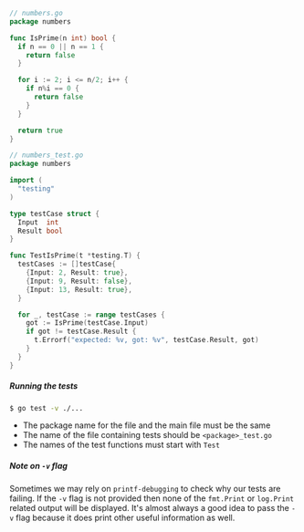 ```go
// numbers.go 
package numbers

func IsPrime(n int) bool {
  if n == 0 || n == 1 {
    return false
  }

  for i := 2; i <= n/2; i++ {
    if n%i == 0 {
      return false
    }
  }

  return true
}
```

```go
// numbers_test.go 
package numbers

import (
  "testing"
)

type testCase struct {
  Input  int
  Result bool
}

func TestIsPrime(t *testing.T) {
  testCases := []testCase{
    {Input: 2, Result: true},
    {Input: 9, Result: false},
    {Input: 13, Result: true},
  }

  for _, testCase := range testCases {
    got := IsPrime(testCase.Input)
    if got != testCase.Result {
      t.Errorf("expected: %v, got: %v", testCase.Result, got)
    }
  }
}
```


##### Running the tests

```bash
$ go test -v ./...
```

- The package name for the file and the main file must be the same
- The name of the file containing tests should be `<package>_test.go`
- The names of the test functions must start with `Test`


##### Note on `-v` flag

Sometimes we may rely on `printf-debugging` to check why our tests are failing. If the `-v` flag is not provided then none of the `fmt.Print` or `log.Print` related output will be displayed. It's almost always a good idea to pass the `-v` flag because it does print other useful information as well. 